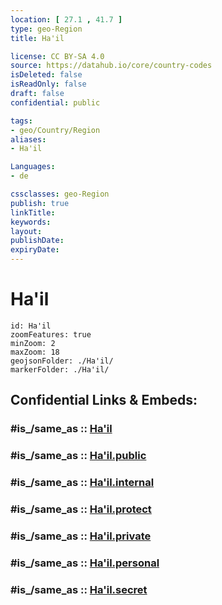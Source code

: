 ```yaml
---
location: [ 27.1 , 41.7 ] 
type: geo-Region
title: Ha'il

license: CC BY-SA 4.0
source: https://datahub.io/core/country-codes
isDeleted: false
isReadOnly: false
draft: false
confidential: public

tags:
- geo/Country/Region
aliases:
- Ha'il

Languages:
- de

cssclasses: geo-Region
publish: true
linkTitle: 
keywords: 
layout: 
publishDate: 
expiryDate: 
---
```


# Ha'il

```leaflet
id: Ha'il
zoomFeatures: true 
minZoom: 2 
maxZoom: 18
geojsonFolder: ./Ha'il/
markerFolder: ./Ha'il/
```


## Confidential Links & Embeds: 

### #is_/same_as :: [Ha'il](/_Standards/Earth/Continent/Asia/Asia~West/Saudi_Arabia/Regions~Saudi_Arabia/Ha'il.md) 

### #is_/same_as :: [Ha'il.public](/_public/Earth/Continent/Asia/Asia~West/Saudi_Arabia/Regions~Saudi_Arabia/Ha'il.public.md) 

### #is_/same_as :: [Ha'il.internal](/_internal/Earth/Continent/Asia/Asia~West/Saudi_Arabia/Regions~Saudi_Arabia/Ha'il.internal.md) 

### #is_/same_as :: [Ha'il.protect](/_protect/Earth/Continent/Asia/Asia~West/Saudi_Arabia/Regions~Saudi_Arabia/Ha'il.protect.md) 

### #is_/same_as :: [Ha'il.private](/_private/Earth/Continent/Asia/Asia~West/Saudi_Arabia/Regions~Saudi_Arabia/Ha'il.private.md) 

### #is_/same_as :: [Ha'il.personal](/_personal/Earth/Continent/Asia/Asia~West/Saudi_Arabia/Regions~Saudi_Arabia/Ha'il.personal.md) 

### #is_/same_as :: [Ha'il.secret](/_secret/Earth/Continent/Asia/Asia~West/Saudi_Arabia/Regions~Saudi_Arabia/Ha'il.secret.md)

